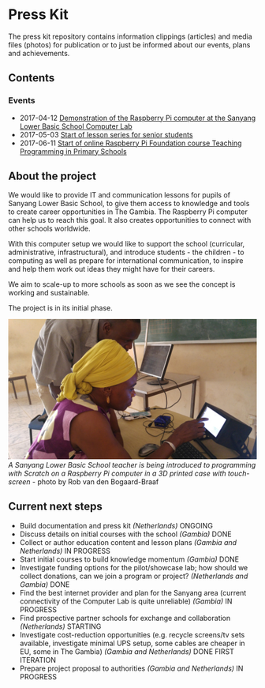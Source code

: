 # Press Kit

The press kit repository contains information clippings (articles) and media files (photos) for publication or to just be informed about our events, plans and achievements.


## Contents

### Events

- 2017-04-12 [Demonstration of the Raspberry Pi computer at the Sanyang Lower Basic School Computer Lab](20170412-sanyang-computer-lab-raspberrypi-demonstration)
- 2017-05-03 [Start of lesson series for senior students](20170503-start-of-lesson-series)
- 2017-06-11 [Start of online Raspberry Pi Foundation course Teaching Programming in Primary Schools](20170611-start-rpf-course)

## About the project

We would like to provide IT and communication lessons for pupils of Sanyang Lower Basic School,
to give them access to knowledge and tools to create career opportunities in The Gambia.
The Raspberry Pi computer can help us to reach this goal. It also creates opportunities to
connect with other schools worldwide.

With this computer setup we would like to support the school (curricular, administrative,
infrastructural), and introduce students - the children - to computing as well as prepare
for international communication, to inspire and help them work out ideas they might
have for their careers.

We aim to scale-up to more schools as soon as we see the concept is working and sustainable.

The project is in its initial phase.

![A Sanyang Lower Basic School teacher is being introduced to programming with Sratch on a Raspberry Pi computer in a 3D printed case with touch-screen - photo by Rob van den Bogaard-Braaf](media/20170411_135732_web.jpg)
*A Sanyang Lower Basic School teacher is being introduced to programming with Scratch on a Raspberry Pi computer in a 3D printed case with touch-screen* - photo by Rob van den Bogaard-Braaf

## Current next steps

- Build documentation and press kit *(Netherlands)* ONGOING
- Discuss details on initial courses with the school *(Gambia)* DONE
- Collect or author education content and lesson plans *(Gambia and Netherlands)* IN PROGRESS
- Start initial courses to build knowledge momentum *(Gambia)* DONE
- Investigate funding options for the pilot/showcase lab; how should we collect donations, can we join a program or project? *(Netherlands and Gambia)* DONE
- Find the best internet provider and plan for the Sanyang area (current connectivity of the Computer Lab is quite unreliable) *(Gambia)* IN PROGRESS
- Find prospective partner schools for exchange and collaboration *(Netherlands)* STARTING
- Investigate cost-reduction opportunities (e.g. recycle screens/tv sets available, investigate minimal UPS setup, some cables are cheaper in EU, some in The Gambia) *(Gambia and Netherlands)* DONE FIRST ITERATION
- Prepare project proposal to authorities *(Gambia and Netherlands)* IN PROGRESS
